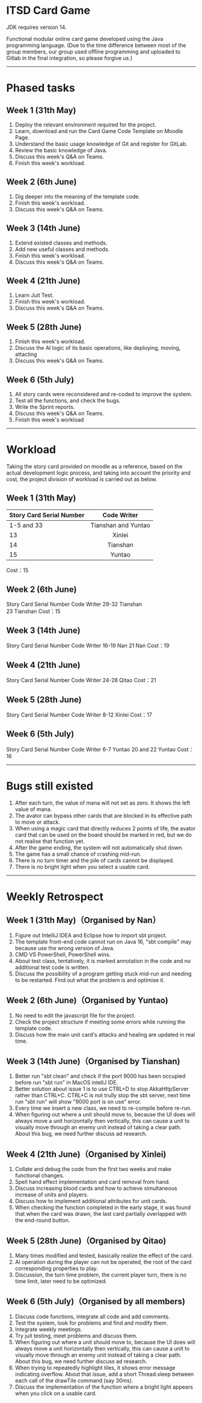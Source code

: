 # ITSD Card Game
JDK requires version 14.

Functional modular online card game developed using the Java programming language.
(Due to the time difference between most of the group members, our group used offline programming and uploaded to Gitlab in the final integration, so please forgive us.)

***

# Phased tasks
## Week 1 (31th May)
1. Deploy the relevant environment required for the project.
2. Learn, download and run the Card Game Code Template on Moodle Page.
3. Understand the basic usage knowledge of Git and register for GitLab.
4. Review the basic knowledge of Java.
5. Discuss this week's Q&A on Teams.
6. Finish this week's workload.

## Week 2 (6th June)
1. Dig deeper into the meaning of the template code.
2. Finish this week's workload.
3. Discuss this week's Q&A on Teams.

## Week 3 (14th June)
1. Extend existed classes and methods.
2. Add new useful classes and methods.
3. Finish this week's workload.
4. Discuss this week's Q&A on Teams.

## Week 4 (21th June)
1. Learn Juit Test.
2. Finish this week's workload.
3. Discuss this week's Q&A on Teams.

## Week 5 (28th June)
1. Finish this week's workload.
2. Discuss the AI logic of its basic operations, like deploying, moving, attacting
3. Discuss this week's Q&A on Teams.

## Week 6 (5th July)
1. All story cards were reconsidered and re-coded to improve the system.
2. Test all the functions, and check the bugs.
3. Write the Sprint reports.
4. Discuss this week's Q&A on Teams.
5. Finish this week's workload

***

# Workload
Taking the story card provided on moodle as a reference, based on the actual development logic process, and taking into account the priority and cost, the project division of workload is carried out as below.

## Week 1 (31th May)
 Story Card Serial Number  | Code Writer
 -------- | :-----------:
 1-5 and 33  | Tianshan and Yuntao
 13  | Xinlei
 14  | Tianshan
 15  | Yuntao
 Cost：15

## Week 2 (6th June)
 Story Card Serial Number	Code Writer
 29-32                          Tianshan          
 23                             Tianshan
 Cost：15

## Week 3 (14th June)
 Story Card Serial Number	Code Writer
 16-19	                        Nan 
 21	                           Nan
 Cost：19

## Week 4 (21th June)
 Story Card Serial Number	Code Writer
 24-28	                        Qitao
 Cost：21

## Week 5 (28th June)
 Story Card Serial Number	Code Writer
 8-12	                        Xinlei
 Cost：17

## Week 6 (5th July)
 Story Card Serial Number	Code Writer
 6-7	                        Yuntao
 20 and 22	                  Yuntao
 Cost：16

***

# Bugs still existed
1. After each turn, the value of mana will not set as zero. It shows the left value of mana.
2. The avator can bypass other cards that are blocked in its effective path to move or attack.
3. When using a magic card that directly reduces 2 points of life, the avator card that can be used on the board should be marked in red, but we do not realise that function yet.
4. After the game ending, the system will not automatically shut down.
5. The game has a small chance of crashing mid-run.
6. There is no turn timer and the pile of cards cannot be displayed.
7. There is no bright light when you select a usable card.

***

# Weekly Retrospect
## Week 1 (31th May)（Organised by Nan）
1. Figure out IntelliJ IDEA and Eclipse how to import sbt project.
2. The template front-end code cannot run on Java 16, "sbt compile" may because use the wrong version of Java.
3. CMD VS PowerShell, PowerShell wins.
4. About test class, tentatively, it is marked annotation in the code and no additional test code is written.
5. Discuss the possibility of a program getting stuck mid-run and needing to be restarted. Find out what the problem is and optimise it.

## Week 2 (6th June)（Organised by Yuntao)
1. No need to edit the javascript file for the project.
2. Check the project structure if meeting some errors while running the template code.
3. Discuss how the main unit card's attacks and healing are updated in real time.

## Week 3 (14th June)（Organised by Tianshan)
1. Better run "sbt clean" and check if the port 9000 has been occupied before run "sbt run" in MacOS intellJ IDE.
2. Better solution about issue 1 is to use CTRL+D to stop AkkaHttpServer rather than CTRL+C. CTRL+C is not trully stop the sbt server, next time run "sbt run" will show "9000 port is on use" error.
3. Every time we insert a new class, we need to re-compile before re-run.
4. When figuring out where a unit should move to, because the UI does will always move a unit horizontally then vertically, this can cause a unit to visually move through an enemy unit instead of taking a clear path. About this bug, we need further discuss ad research.

## Week 4 (21th June)（Organised by Xinlei)
1. Collate and debug the code from the first two weeks and make functional changes.
2. Spell hand effect implementation and card removal from hand.
3. Discuss increasing blood cards and how to achieve simultaneous increase of units and players.
4. Discuss how to implement additional attributes for unit cards.
5. When checking the function completed in the early stage, it was found that when the card was drawn, the last card partially overlapped with the end-round button.

## Week 5 (28th June)（Organised by Qitao)
1. Many times modified and tested, basically realize the effect of the card.
2. AI operation during the player can not be operated, the root of the card corresponding properties to play.
3. Discussion, the turn time problem, the current player turn, there is no time limit, later need to be optimized.

## Week 6 (5th July)（Organised by all members)
1. Discuss code functions, integrate all code and add comments.
2. Test the system, look for problems and find and modify them.
3. Integrate weekly meetings.
4. Try juit testing, meet problems and discuss them.
5. When figuring out where a unit should move to, because the UI does will always move a unit horizontally then vertically, this can cause a unit to visually move through an enemy unit instead of taking a clear path. About this bug, we need further discuss ad research.
6.  When trying to repeatedly highlight tiles, it shows error message indicating overflow. About that issue, add a short Thread.sleep between each call of the drawTile command (say 30ms).
7. Discuss the implementation of the function where a bright light appears when you click on a usable card.

